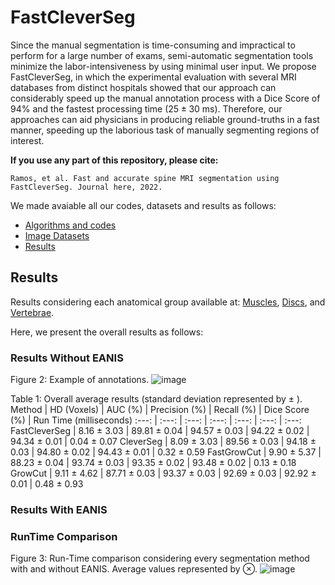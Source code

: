 # FastCleverSeg
Since the manual segmentation is time-consuming and impractical to perform for a large number of exams, semi-automatic segmentation tools minimize the labor-intensiveness by using minimal user input. We propose FastCleverSeg, in which the experimental evaluation with several MRI databases from distinct hospitals showed that our approach can considerably speed up the manual annotation process with a Dice Score of 94\% and the fastest processing time ($25 \pm 30$ ms).
Therefore, our approaches can aid physicians in producing reliable ground-truths in a fast manner, speeding up the laborious task of manually segmenting regions of interest.

**If you use any part of this repository, please cite:**

```
Ramos, et al. Fast and accurate spine MRI segmentation using FastCleverSeg. Journal here, 2022.
```

We made avaiable all our codes, datasets and results as follows:
- [Algorithms and codes](Codes/OldMatlab)
- [Image Datasets](ImageDatasets)
- [Results](Results)




## Results

Results considering each anatomical group available at: [Muscles](PM/readme.md), [Discs](IVD/readme.md), and [Vertebrae](VBs/readme.md).

Here, we present the overall results as follows: 


### Results Without EANIS

Figure 2: Example of annotations. 
![image](https://user-images.githubusercontent.com/3834596/185255452-388fc85d-9fd7-4cba-a47d-665b0b415d0d.png)

 Table 1: Overall average results (standard deviation represented by $\pm$ ).
 Method          | HD (Voxels) | AUC (%)   | Precision (%) | Recall (%) | Dice Score  (%) | Run Time (milliseconds)
   :---:         | :---:       | :---: | :---:     | :---:  | :---:  | :---:    
FastCleverSeg     | 8.16  $\pm$  3.03  |   89.81  $\pm$  0.04  |   94.57 $\pm$   0.03  |   94.22  $\pm$  0.02  |   94.34 $\pm$   0.01  |    0.04  $\pm$  0.07
CleverSeg         | 8.09  $\pm$  3.03  |   89.56  $\pm$  0.03  |   94.18 $\pm$   0.03  |   94.80  $\pm$  0.02  |   94.43 $\pm$   0.01  |    0.32 $\pm$   0.59
FastGrowCut       | 9.90  $\pm$  5.37  |   88.23  $\pm$  0.04  |   93.74 $\pm$   0.03  |   93.35  $\pm$  0.02  |   93.48 $\pm$   0.02  |    0.13 $\pm$   0.18
GrowCut           | 9.11  $\pm$  4.62  |   87.71  $\pm$  0.03  |   93.37 $\pm$   0.03  |   92.69 $\pm$   0.03  |   92.92 $\pm$   0.01  |    0.48 $\pm$   0.93


    
    
    
    


### Results With EANIS



### RunTime Comparison

Figure 3: Run-Time comparison considering every segmentation method with and without EANIS. Average values represented by $\otimes$.
![image](https://user-images.githubusercontent.com/3834596/185266101-82bed07e-3745-40f5-a385-a3c9d2301871.png)



